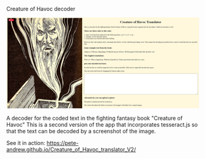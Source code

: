 Creature of Havoc decoder  

![alt text](/src/creature_of_havoc_screenshot.jpg "Creature of Havoc screenshot")

A decoder for the coded text in the fighting fantasy book "Creature of Havoc"
This is a second version of the app that incorporates tesseract.js so that the text can be decoded by a screenshot of the image.  

See it in action: https://pete-andrew.github.io/Creature_of_Havoc_translator_V2/